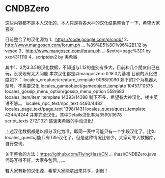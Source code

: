 CNDBZero
========
这些内容都不是本人汉化的，本人只是将各大神的汉化结果整合了一下，希望大家喜欢

目前整合了的汉化源为
1、https://code.google.com/p/cndb/
2、http://www.mangoscn.com/forum.ph ... %89%E5%8C%96%2B1.12 by vesoo
3、http://www.mangoscn.com/forum.ph ... &extra=page%3D1 by xxx4311119
4、scriptdev2 by 夷希微

其中1、3为3.3.5的汉化数据，不知道与1.12的差别有多大，目前和几个朋友自己在玩，没发现有太大问题
本次汉化都是以mangoszero 0.18.0为基准
目前的汉化进度如下：
locales_creature/creature_template                      9088/9090                 剩下的2个为机器人型号，不需要汉化
locales_gameobject/gameobject_template                  10457/10575                    
locales_gossip_menu_option/gossip_menu_option           558/683
locales_item/item_template                              14393/14398               剩下不多，希望有大神汉化，楼主英语不够。。
locales_npc_text/npc_text                               4460/4482
locales_page_text/page_text                             1398/1431
locales_quest/quest_template                            4244/4244                 并非完全汉化，其中Details汉化率为3590/3678                           
script_texts                                            272/1321                  感谢夷希微的手动汉化!

上述汉化数据都是以部分汉化为准，即同一表中可能只有一个字段汉化了。比如locales_quest可能只有Title汉化了，但是这种情况比较少，大家可导入数据库，自行查询。

关于整合的方法：https://github.com/FlyingHazi/CN ... /hazi/CNDBZero.java
代码写得不好，大家多包涵。。。。

若大家有新的汉化源，希望大家能拿出来共享，谢谢！
